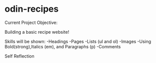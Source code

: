 # odin-recipes

Current Project Objective:

Building a basic recipe website!

Skills will be shown:
-Headings
-Pages
-Lists (ul and ol)
-Images
-Using Bold(strong),Italics (em), and Paragraphs (p)
-Comments

Self Reflection

